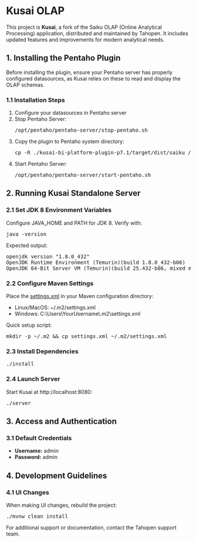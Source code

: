 <h1>Kusai OLAP</h1>

<p>This project is <strong>Kusai</strong>, a fork of the Saiku OLAP (Online Analytical Processing) application, distributed and maintained by Tahopen. It includes updated features and improvements for modern analytical needs.</p>

<h2>1. Installing the Pentaho Plugin</h2>

<p>Before installing the plugin, ensure your Pentaho server has properly configured datasources, as Kusai relies on these to read and display the OLAP schemas.</p>

<h3>1.1 Installation Steps</h3>
<ol>
    <li>Configure your datasources in Pentaho server</li>
    <li>Stop Pentaho Server:
        <pre>
/opt/pentaho/pentaho-server/stop-pentaho.sh</pre>
    </li>
    <li>Copy the plugin to Pentaho system directory:
        <pre>
cp -R ./kusai-bi-platform-plugin-p7.1/target/dist/saiku /opt/pentaho/pentaho-server/pentaho-solutions/system</pre>
    </li>
    <li>Start Pentaho Server:
        <pre>
/opt/pentaho/pentaho-server/start-pentaho.sh</pre>
    </li>
</ol>

<h2>2. Running Kusai Standalone Server</h2>

<h3>2.1 Set JDK 8 Environment Variables</h3>
<p>Configure JAVA_HOME and PATH for JDK 8. Verify with:</p>
<pre>java -version</pre>
<p>Expected output:</p>
<pre>
openjdk version "1.8.0_432"
OpenJDK Runtime Environment (Temurin)(build 1.8.0_432-b06)
OpenJDK 64-Bit Server VM (Temurin)(build 25.432-b06, mixed mode)</pre>

<h3>2.2 Configure Maven Settings</h3>
<p>Place the  <a href="./settings.xml">settings.xml</a> in your Maven configuration directory:</p>
<ul>
    <li>Linux/MacOS: ~/.m2/settings.xml</li>
    <li>Windows: C:\Users\YourUsername\.m2\settings.xml</li>
</ul>
<p>Quick setup script:</p>
<pre>mkdir -p ~/.m2 && cp settings.xml ~/.m2/settings.xml</pre>

<h3>2.3 Install Dependencies</h3>
<pre>./install</pre>

<h3>2.4 Launch Server</h3>
<p>Start Kusai at http://localhost:8080:</p>
<pre>./server</pre>

<h2>3. Access and Authentication</h2>

<h3>3.1 Default Credentials</h3>
<ul>
    <li><strong>Username:</strong> admin</li>
    <li><strong>Password:</strong> admin</li>
</ul>

<h2>4. Development Guidelines</h2>

<h3>4.1 UI Changes</h3>
<p>When making UI changes, rebuild the project:</p>
<pre>./mvnw clean install</pre>

<p>For additional support or documentation, contact the Tahopen support team.</p>

